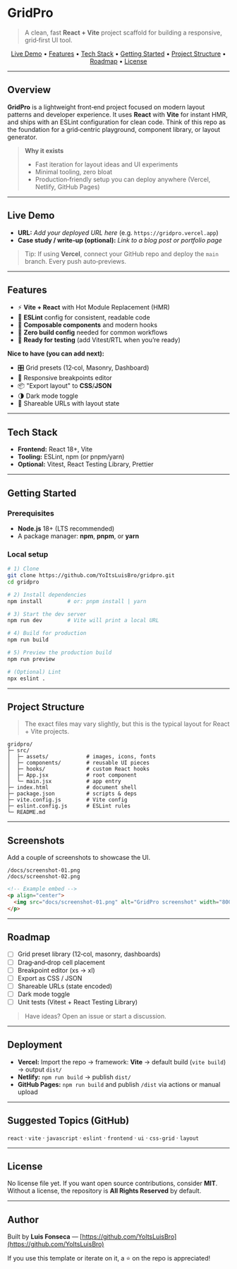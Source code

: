 # GridPro

> A clean, fast **React + Vite** project scaffold for building a responsive, grid‑first UI tool.

<p align="center">
  <a href="#live-demo">Live Demo</a> •
  <a href="#features">Features</a> •
  <a href="#tech-stack">Tech Stack</a> •
  <a href="#getting-started">Getting Started</a> •
  <a href="#project-structure">Project Structure</a> •
  <a href="#roadmap">Roadmap</a> •
  <a href="#license">License</a>
</p>

---

## Overview

**GridPro** is a lightweight front‑end project focused on modern layout patterns and developer experience. It uses **React** with **Vite** for instant HMR, and ships with an ESLint configuration for clean code. Think of this repo as the foundation for a grid‑centric playground, component library, or layout generator.

> **Why it exists**
>
> * Fast iteration for layout ideas and UI experiments
> * Minimal tooling, zero bloat
> * Production‑friendly setup you can deploy anywhere (Vercel, Netlify, GitHub Pages)

---

## Live Demo

* **URL:** *Add your deployed URL here* (e.g. `https://gridpro.vercel.app`)
* **Case study / write‑up (optional):** *Link to a blog post or portfolio page*

> Tip: If using **Vercel**, connect your GitHub repo and deploy the `main` branch. Every push auto‑previews.

---

## Features

* ⚡ **Vite + React** with Hot Module Replacement (HMR)
* 🧹 **ESLint** config for consistent, readable code
* 🧩 **Composable components** and modern hooks
* 🔧 **Zero build config** needed for common workflows
* 🧪 **Ready for testing** (add Vitest/RTL when you’re ready)

**Nice to have (you can add next):**

* 🎛️ Grid presets (12‑col, Masonry, Dashboard)
* 📱 Responsive breakpoints editor
* 📦 "Export layout" to **CSS**/**JSON**
* 🌗 Dark mode toggle
* 🔗 Shareable URLs with layout state

---

## Tech Stack

* **Frontend:** React 18+, Vite
* **Tooling:** ESLint, npm (or pnpm/yarn)
* **Optional:** Vitest, React Testing Library, Prettier

---

## Getting Started

### Prerequisites

* **Node.js** 18+ (LTS recommended)
* A package manager: **npm**, **pnpm**, or **yarn**

### Local setup

```bash
# 1) Clone
git clone https://github.com/YoItsLuisBro/gridpro.git
cd gridpro

# 2) Install dependencies
npm install        # or: pnpm install | yarn

# 3) Start the dev server
npm run dev        # Vite will print a local URL

# 4) Build for production
npm run build

# 5) Preview the production build
npm run preview

# (Optional) Lint
npx eslint .
```

---

## Project Structure

> The exact files may vary slightly, but this is the typical layout for React + Vite projects.

```
gridpro/
├─ src/
│  ├─ assets/            # images, icons, fonts
│  ├─ components/        # reusable UI pieces
│  ├─ hooks/             # custom React hooks
│  ├─ App.jsx            # root component
│  └─ main.jsx           # app entry
├─ index.html            # document shell
├─ package.json          # scripts & deps
├─ vite.config.js        # Vite config
├─ eslint.config.js      # ESLint rules
└─ README.md
```

---

## Screenshots

Add a couple of screenshots to showcase the UI.

```
/docs/screenshot-01.png
/docs/screenshot-02.png
```

```html
<!-- Example embed -->
<p align="center">
  <img src="docs/screenshot-01.png" alt="GridPro screenshot" width="800" />
</p>
```

---

## Roadmap

* [ ] Grid preset library (12‑col, masonry, dashboards)
* [ ] Drag‑and‑drop cell placement
* [ ] Breakpoint editor (xs → xl)
* [ ] Export as CSS / JSON
* [ ] Shareable URLs (state encoded)
* [ ] Dark mode toggle
* [ ] Unit tests (Vitest + React Testing Library)

> Have ideas? Open an issue or start a discussion.

---

## Deployment

* **Vercel:** Import the repo → framework: **Vite** → default build (`vite build`) → output `dist/`
* **Netlify:** `npm run build` → publish `dist/`
* **GitHub Pages:** `npm run build` and publish `/dist` via actions or manual upload

---

## Suggested Topics (GitHub)

`react` · `vite` · `javascript` · `eslint` · `frontend` · `ui` · `css-grid` · `layout`

---

## License

No license file yet. If you want open source contributions, consider **MIT**. Without a license, the repository is **All Rights Reserved** by default.

---

## Author

Built by **Luis Fonseca** — [https://github.com/YoItsLuisBro](https://github.com/YoItsLuisBro)

If you use this template or iterate on it, a ⭐ on the repo is appreciated!
